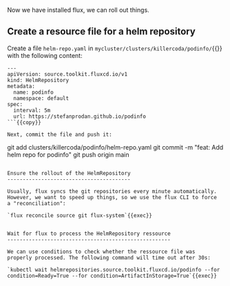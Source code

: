 Now we have installed flux, we can roll out things.

Create a resource file for a helm repository
--------------------------------------------

Create a file `helm-repo.yaml` in `mycluster/clusters/killercoda/podinfo/`{{}} with the following content:

```
---
apiVersion: source.toolkit.fluxcd.io/v1
kind: HelmRepository
metadata:
  name: podinfo
  namespace: default
spec:
  interval: 5m
  url: https://stefanprodan.github.io/podinfo
```{{copy}}

Next, commit the file and push it:

```
git add clusters/killercoda/podinfo/helm-repo.yaml
git commit -m "feat: Add helm repo for podinfo"
git push origin main
```{{exec}}

Ensure the rollout of the HelmRepository
----------------------------------------

Usually, flux syncs the git repositories every minute automatically.
However, we want to speed up things, so we use the flux CLI to force
a "reconciliation":

`flux reconcile source git flux-system`{{exec}}


Wait for flux to process the HelmRepository ressource
-----------------------------------------------------

We can use conditions to check whether the ressource file was
properly processed. The following command will time out after 30s:

`kubectl wait helmrepositories.source.toolkit.fluxcd.io/podinfo --for condition=Ready=True --for condition=ArtifactInStorage=True`{{exec}}